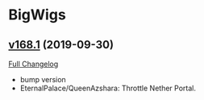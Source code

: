 # BigWigs

## [v168.1](https://github.com/BigWigsMods/BigWigs/tree/v168.1) (2019-09-30)
[Full Changelog](https://github.com/BigWigsMods/BigWigs/compare/v168...v168.1)

- bump version  
- EternalPalace/QueenAzshara: Throttle Nether Portal.  
